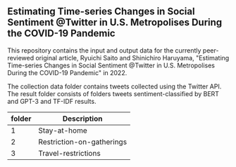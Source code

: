 ## Estimating Time-series Changes in Social Sentiment @Twitter in U.S. Metropolises During the COVID-19 Pandemic

This repository contains the input and output data for the currently peer-reviewed original article, Ryuichi Saito and Shinichiro Haruyama, "Estimating Time-series Changes in Social Sentiment @Twitter in U.S. Metropolises During the COVID-19 Pandemic" in 2022.

The collection data folder contains tweets collected using the Twitter API. The result folder consists of folders tweets sentiment-classified by BERT and GPT-3 and TF-IDF results.

| folder | Description |
| --- | --- |
| 1 | Stay-at-home |
| 2 | Restriction-on-gatherings |
| 3 | Travel-restrictions |
